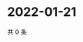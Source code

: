 # 2022-01-21

共 0 条

<!-- BEGIN WEIBO -->
<!-- 最后更新时间 Fri Jan 21 2022 17:11:32 GMT+0800 (China Standard Time) -->

<!-- END WEIBO -->
